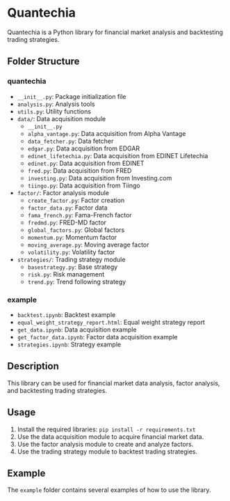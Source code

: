 # Quantechia

Quantechia is a Python library for financial market analysis and backtesting trading strategies.

## Folder Structure

### quantechia

*   `__init__.py`: Package initialization file
*   `analysis.py`: Analysis tools
*   `utils.py`: Utility functions
*   `data/`: Data acquisition module
    *   `__init__.py`
    *   `alpha_vantage.py`: Data acquisition from Alpha Vantage
    *   `data_fetcher.py`: Data fetcher
    *   `edgar.py`: Data acquisition from EDGAR
    *   `edinet_lifetechia.py`: Data acquisition from EDINET Lifetechia
    *   `edinet.py`: Data acquisition from EDINET
    *   `fred.py`: Data acquisition from FRED
    *   `investing.py`: Data acquisition from Investing.com
    *   `tiingo.py`: Data acquisition from Tiingo
*   `factor/`: Factor analysis module
    *   `create_factor.py`: Factor creation
    *   `factor_data.py`: Factor data
    *   `fama_french.py`: Fama-French factor
    *   `fredmd.py`: FRED-MD factor
    *   `global_factors.py`: Global factors
    *   `momentum.py`: Momentum factor
    *   `moving_average.py`: Moving average factor
    *   `volatility.py`: Volatility factor
*   `strategies/`: Trading strategy module
    *   `basestrategy.py`: Base strategy
    *   `risk.py`: Risk management
    *   `trend.py`: Trend following strategy

### example

*   `backtest.ipynb`: Backtest example
*   `equal_weight_strategy_report.html`: Equal weight strategy report
*   `get_data.ipynb`: Data acquisition example
*   `get_factor_data.ipynb`: Factor data acquisition example
*   `strategies.ipynb`: Strategy example

## Description

This library can be used for financial market data analysis, factor analysis, and backtesting trading strategies.

## Usage

1.  Install the required libraries: `pip install -r requirements.txt`
2.  Use the data acquisition module to acquire financial market data.
3.  Use the factor analysis module to create and analyze factors.
4.  Use the trading strategy module to backtest trading strategies.

## Example

The `example` folder contains several examples of how to use the library.
